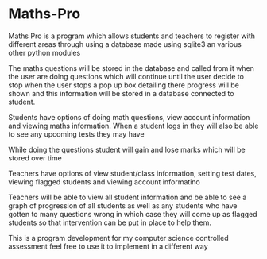 # Maths-Pro

Maths Pro is a program which allows students and teachers to register with different areas through using a database made using sqlite3 an various other python modules 

The maths questions will be stored in the database and called from it when the user are doing questions which will continue until the user decide to stop when the user stops a pop up box detailing there progress will be shown and this information will be stored in a database connected to student.

Students have options of doing math questions, view account information and viewing maths information. When a student logs in they will also be able to see any upcoming tests they may have 

While doing the questions student will gain and lose marks which will be stored over time 

Teachers have options of view student/class information, setting test dates, viewing flagged students and viewing account informatino

Teachers will be able to view all student information and be able to see a graph of progression of all students as well as any students who have gotten to many questions wrong in which case they will come up as flagged students so that intervention can be put in place to help them.

This is a program development for my computer science controlled assessment feel free to use it to implement in a different way




